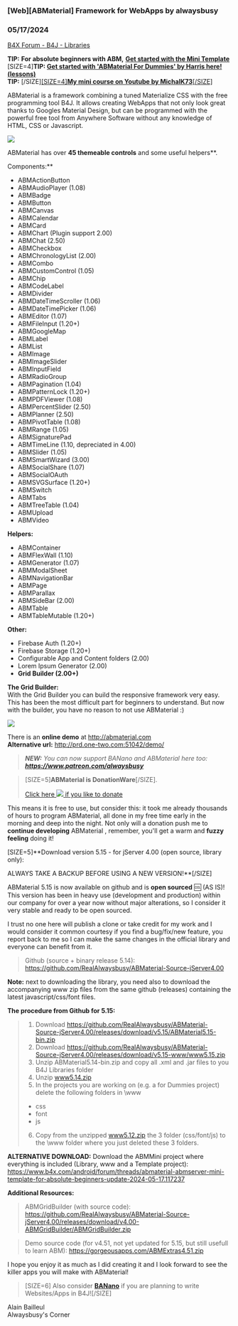 ### [Web][ABMaterial] Framework for WebApps by alwaysbusy
### 05/17/2024
[B4X Forum - B4J - Libraries](https://www.b4x.com/android/forum/threads/60072/)

**TIP:** **For absolute beginners with ABM,** [**Get started with the Mini Template**](https://www.b4x.com/android/forum/threads/abmaterial-abmserver-mini-template-for-absolute-beginners-update-2024-05-17.117237)  
[SIZE=4]**TIP: [Get started with 'ABMaterial For Dummies' by Harris here! (lessons)](https://www.b4x.com/android/forum/threads/abmaterial-abmaterial-for-dummies-lessons.88346/)  
TIP:** [/SIZE][[SIZE=4]**My mini course on Youtube by MichalK73**[/SIZE]](https://www.b4x.com/android/forum/threads/abmaterial-my-mini-course-on-yt.118693/#post-744612)  
  
ABMaterial is a framework combining a tuned Materialize CSS with the free programming tool B4J. It allows creating WebApps that not only look great thanks to Googles Material Design, but can be programmed with the powerful free tool from Anywhere Software without any knowledge of HTML, CSS or Javascript.  
  
![](http://gorgeousapps.com/ABMDragonfly4.00.png)  
  
ABMaterial has over **45 themeable controls** and some useful helpers**.  
  
Components:**  

- ABMActionButton
- ABMAudioPlayer (1.08)
- ABMBadge
- ABMButton
- ABMCanvas
- ABMCalendar
- ABMCard
- ABMChart (Plugin support 2.00)
- ABMChat (2.50)
- ABMCheckbox
- ABMChronologyList (2.00)
- ABMCombo
- ABMCustomControl (1.05)
- ABMChip
- ABMCodeLabel
- ABMDivider
- ABMDateTimeScroller (1.06)
- ABMDateTimePicker (1.06)
- ABMEditor (1.07)
- ABMFileInput (1.20+)
- ABMGoogleMap
- ABMLabel
- ABMList
- ABMImage
- ABMImageSlider
- ABMInputField
- ABMRadioGroup
- ABMPagination (1.04)
- ABMPatternLock (1.20+)
- ABMPDFViewer (1.08)
- ABMPercentSlider (2.50)
- ABMPlanner (2.50)
- ABMPivotTable (1.08)
- ABMRange (1.05)
- ABMSignaturePad
- ABMTimeLine (1.10, depreciated in 4.00)
- ABMSlider (1.05)
- ABMSmartWizard (3.00)
- ABMSocialShare (1.07)
- ABMSocialOAuth
- ABMSVGSurface (1.20+)
- ABMSwitch
- ABMTabs
- ABMTreeTable (1.04)
- ABMUpload
- ABMVideo

  
**Helpers:**  

- ABMContainer
- ABMFlexWall (1.10)
- ABMGenerator (1.07)
- ABMModalSheet
- ABMNavigationBar
- ABMPage
- ABMParallax
- ABMSideBar (2.00)
- ABMTable
- ABMTableMutable (1.20+)

**Other:**  

- Firebase Auth (1.20+)
- Firebase Storage (1.20+)
- Configurable App and Content folders (2.00)
- Lorem Ipsum Generator (2.00)
- **Grid Builder (2.00+)**

**The Grid Builder:**  
With the Grid Builder you can build the responsive framework very easy. This has been the most difficult part for beginners to understand. But now with the builder, you have no reason to not use ABMaterial :)  
  
![](https://alwaysbusycorner.files.wordpress.com/2016/12/gridbuilder1.png?w=490)  
  
There is an **online demo** at <http://abmaterial.com>  
**Alternative url:** <http://prd.one-two.com:51042/demo/>  
  
> ***NEW:** You can now support BANano and ABMaterial here too:  **<https://www.patreon.com/alwaysbusy>***

  
> [SIZE=5]**ABMaterial is DonationWare**[/SIZE].  
>   
> [Click here ![](https://www.paypalobjects.com/en_US/BE/i/btn/btn_donateCC_LG.gif) if you like to donate](https://www.paypal.com/cgi-bin/webscr?cmd=_s-xclick&hosted_button_id=WZA72W4ZM9TDC)

  
This means it is free to use, but consider this: it took me already thousands of hours to program ABMaterial, all done in my free time early in the morning and deep into the night. Not only will a donation push me to **continue developing** ABMaterial , remember, you'll get a warm and **fuzzy feeling** doing it!  
  
[SIZE=5]**Download version 5.15 - for jServer 4.00 (open source, library only):  
  
ALWAYS TAKE A BACKUP BEFORE USING A NEW VERSION!**[/SIZE]  
  
ABMaterial 5.15 is now available on github and is **open sourced** :cool: (AS IS)! This version has been in heavy use (development and production) within our company for over a year now without major alterations, so I consider it very stable and ready to be open sourced.  
  
I trust no one here will publish a clone or take credit for my work and I would consider it common courtesy if you find a bug/fix/new feature, you report back to me so I can make the same changes in the official library and everyone can benefit from it.  
  
> Github (source + binary release 5.14): <https://github.com/RealAlwaysbusy/ABMaterial-Source-jServer4.00>

  
**Note:** next to downloading the library, you need also to download the accompanying www zip files from the same github (releases) containing the latest javascript/css/font files.  
  
**The procedure from Github for 5.15:**  
  
> 1. Download <https://github.com/RealAlwaysbusy/ABMaterial-Source-jServer4.00/releases/download/v5.15/ABMaterial5.15-bin.zip>  
> 2. Download <https://github.com/RealAlwaysbusy/ABMaterial-Source-jServer4.00/releases/download/v5.15-www/www5.15.zip>  
> 3. Unzip ABMaterial5.14-bin.zip and copy all .xml and .jar files to you B4J Libraries folder  
> 4. Unzip [www5.14.zip](http://www5.14.zip)  
> 5. In the projects you are working on (e.g. a for Dummies project) delete the following folders in \www  
>
> - css
> - font
> - js
>
> 6. Copy from the unzipped [www5.12.zip](http://www5.12.zip) the 3 folder (css/font/js) to the \www folder where you just deleted these 3 folders.

  
**ALTERNATIVE DOWNLOAD:** Download the ABMMini project where everything is included (Library, www and a Template project):  
<https://www.b4x.com/android/forum/threads/abmaterial-abmserver-mini-template-for-absolute-beginners-update-2024-05-17.117237>  
  
**Additional Resources:**  
  
> ABMGridBuilder (with source code): <https://github.com/RealAlwaysbusy/ABMaterial-Source-jServer4.00/releases/download/v4.00-ABMGridBuilder/ABMGridBuilder.zip>

> Demo source code (for v4.51, not yet updated for 5.15, but still usefull to learn ABM): <https://gorgeousapps.com/ABMExtras4.51.zip>

  
I hope you enjoy it as much as I did creating it and I look forward to see the killer apps you will make with ABMaterial!  
  
> [SIZE=6] Also consider [**BANano**](https://www.b4x.com/android/forum/threads/banano-website-app-wpa-library-with-abstract-designer-support.99740/) if you are planning to write Websites/Apps in B4J![/SIZE]

  
Alain Bailleul  
Alwaysbusy's Corner